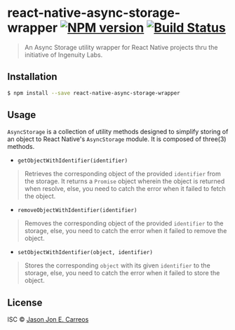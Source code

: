 # react-native-async-storage-wrapper [![NPM version](https://badge.fury.io/js/react-native-async-storage-wrapper.svg)](https://npmjs.org/package/react-native-async-storage-wrapper) [![Build Status](https://travis-ci.org/ingenuityph/react-native-async-storage-wrapper.svg?branch=master)](https://travis-ci.org/ingenuityph/react-native-async-storage-wrapper)

> An Async Storage utility wrapper for React Native projects thru the initiative of Ingenuity Labs.

## Installation

```sh
$ npm install --save react-native-async-storage-wrapper
```

## Usage
`AsyncStorage` is a collection of utility methods designed to simplify storing of an object to React Native's `AsyncStorage` module. It is composed of three(3) methods.

* `getObjectWithIdentifier(identifier)`
> Retrieves the corresponding object of the provided `identifier` from the storage. It returns a `Promise` object wherein the object is returned when resolve, else, you need to catch the error when it failed to fetch the object.

* `removeObjectWithIdentifier(identifier)`
> Removes the corresponding object of the provided `identifier` to the storage, else, you need to catch the error when it failed to remove the object.

* `setObjectWithIdentifier(object, identifier)`
> Stores the corresponding `object` with its given `identifier` to the storage, else, you need to catch the error when it failed to store the object.

## License

ISC © [Jason Jon E. Carreos]()
